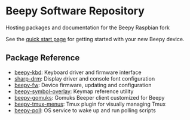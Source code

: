 # Beepy Software Repository

Hosting packages and documentation for the Beepy Raspbian fork

See the [quick start page](docs/quick-start.html) for getting started with your new Beepy device.

## Package Reference

* [beepy-kbd](docs/beepy-kbd.html): Keyboard driver and firmware interface
* [sharp-drm](docs/sharp-drm.html): Display driver and console font configuration
* [beepy-fw](docs/beepy-fw.html): Device firmware, updating and configuration
* [beepy-symbol-overlay](docs/beepy-symbol-overlay.html): Keymap reference utility
* [beepy-gomuks](docs/beepy-gomuks.html): Gomuks Beeper client customized for Beepy
* [beepy-tmux-menus](docs/beepy-tmux-menus.html): Tmux plugin for visually managing Tmux
* [beepy-poll](docs/beepy-poll.html): OS service to wake up and run polling scripts
